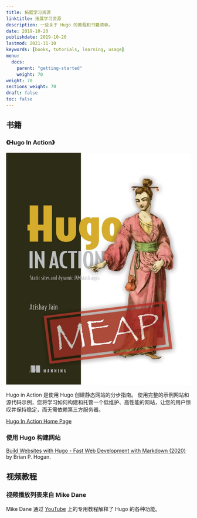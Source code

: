 ```yaml
---
title: 拓展学习资源
linktitle: 拓展学习资源
description: 一些关于 Hugo 的教程和书籍清单。
date: 2019-10-20
publishdate: 2019-10-20
lastmod: 2021-11-10
keywords: [books, tutorials, learning, usage]
menu:
  docs:
    parent: "getting-started"
    weight: 70
weight: 70
sections_weight: 70
draft: false
toc: false
---
```


## 书籍

### 《Hugo In Action》

[![Hugo In Action](hia.jpg)](https://www.manning.com/books/hugo-in-action)

Hugo in Action 是使用 Hugo 创建静态网站的分步指南。 使用完整的示例网站和源代码示例，您将学习如何构建和托管一个低维护、高性能的网站，让您的用户惊叹并保持稳定，而无需依赖第三方服务器。

[Hugo In Action Home Page](https://www.manning.com/books/hugo-in-action)

### 使用 Hugo 构建网站

[Build Websites with Hugo - Fast Web Development with Markdown (2020)](https://pragprog.com/titles/bhhugo/) by Brian P. Hogan.

## 视频教程

### 视频播放列表来自 Mike Dane

Mike Dane 通过 [YouTube](https://www.youtube.com/watch?list=PLLAZ4kZ9dFpOnyRlyS-liKL5ReHDcj4G3&v=qtIqKaDlqXo) 上的专用教程解释了 Hugo 的各种功能。
